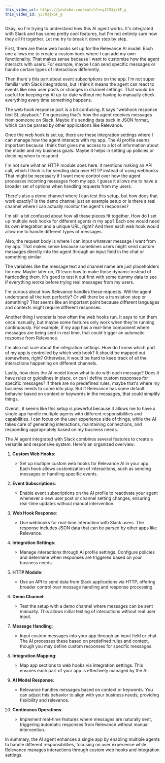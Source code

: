 ```yaml
---
this_video_url: https://youtube.com/watch?v=yJ7R3jxSF_g
this_video_id: yJ7R3jxSF_g
---
```

<think>
Okay, so I'm trying to understand how this AI agent works. It's integrated with Slack and has some pretty cool features, but I'm not entirely sure how they all fit together. Let me try to break it down step by step.

First, there are these web hooks set up for the Relevance AI model. Each one allows me to create a custom hook where I can add my own functionality. That makes sense because I want to customize how the agent interacts with users. For example, maybe I can send specific messages or handle certain types of interactions differently.

Then there's this part about event subscriptions on the app. I'm not super familiar with Slack integrations, but I think it means the agent can react to events like new user posts or changes in channel settings. That would be useful for keeping my AI up-to-date without me having to manually check everything every time something happens.

The web hook response part is a bit confusing. It says "webhook response text SL playback." I'm guessing that's how the agent receives messages from someone on Slack. Maybe it's sending data back in JSON format, which can be parsed by other applications like Relevance.

Once the web hook is set up, there are these integration settings where I can manage how the agent interacts with my app. The AI profile seems important because I think that gives me access to a lot of information about the model and my business goals. Maybe it helps in setting up policies or deciding when to respond.

I'm not sure what an HTTP module does here. It mentions making an API call, which I think is for sending data over HTTP instead of using webhooks. That might be necessary if I want more control over how the agent processes incoming messages from my app. I guess it allows me to have a broader set of options when handling requests from my users.

There's also a demo channel where I can test this setup, but how does that work exactly? Is the demo channel just an example setup or is there a real channel where I can actually monitor the agent's responses?

I'm still a bit confused about how all these pieces fit together. How do I set up multiple web hooks for different agents in my app? Each one would need its own integration and a unique URL, right? And then each web hook would allow me to handle different types of messages.

Also, the request body is where I can input whatever message I want from my app. That makes sense because sometimes users might send custom messages directly into the agent through an input field in the chat or something similar.

The variables like the message text and channel name are just placeholders for now. Maybe later on, I'll learn how to make those dynamic instead of hardcoding them. It's good to test it out first with some dummy data to see if everything works before trying real messages from my users.

I'm curious about how Relevance handles these requests. Will the agent understand all the text perfectly? Or will there be a translation step or something? That seems like an important point because different languages and contexts might require different responses.

Another thing I wonder is how often the web hooks run. It says to run them once manually, but maybe some features only work when they're running continuously. For example, if my app has a real-time component where messages are being sent in real time, that could trigger an automatic response from Relevance.

I'm also not sure about the integration settings. How do I know which part of my app is controlled by which web hook? It should be mapped out somewhere, right? Otherwise, it would be hard to keep track of all the interactions happening on different channels.

Lastly, how does the AI model know what to do with each message? Does it have rules or guidelines in place, or can I define custom responses for specific messages? If there are no predefined rules, maybe that's where my business needs to come into play. But if Relevance has some default behavior based on context or keywords in the messages, that could simplify things.

Overall, it seems like this setup is powerful because it allows me to have a single app handle multiple agents with different responsibilities and capabilities. I can focus on the user experience side of things, while the AI takes care of generating interactions, maintaining connections, and responding appropriately based on my business needs.
</think>

The AI agent integrated with Slack combines several features to create a versatile and responsive system. Here's an organized overview:

1. **Custom Web Hooks**: 
   - Set up multiple custom web hooks for Relevance AI in your app. Each hook allows customization of interactions, such as sending messages or handling specific events.

2. **Event Subscriptions**:
   - Enable event subscriptions on the AI profile to reactivate your agent whenever a new user post or channel setting changes, ensuring real-time updates without manual intervention.

3. **Web Hook Response**:
   - Use webhooks for real-time interaction with Slack users. The response includes JSON data that can be parsed by other apps like Relevance.

4. **Integration Settings**:
   - Manage interactions through AI profile settings. Configure policies and determine when responses are triggered based on your business needs.

5. **HTTP Module**:
   - Use an API to send data from Slack applications via HTTP, offering broader control over message handling and response processing.

6. **Demo Channel**:
   - Test the setup with a demo channel where messages can be sent manually. This allows initial testing of interactions without real user input.

7. **Message Handling**:
   - Input custom messages into your app through an input field or chat. The AI processes these based on predefined rules and context, though you may define custom responses for specific messages.

8. **Integration Mapping**:
   - Map app sections to web hooks via integration settings. This ensures each part of your app is effectively managed by the AI.

9. **AI Model Response**:
   - Relevance handles messages based on context or keywords. You can adjust this behavior to align with your business needs, providing flexibility and relevance.

10. **Continuous Operations**:
    - Implement real-time features where messages are naturally sent, triggering automatic responses from Relevance without manual intervention.

In summary, the AI agent enhances a single app by enabling multiple agents to handle different responsibilities, focusing on user experience while Relevance manages interactions through custom web hooks and integration settings.
